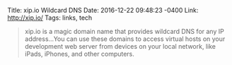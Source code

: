 Title: xip.io Wildcard DNS
Date: 2016-12-22 09:48:23 -0400
Link: http://xip.io/
Tags: links, tech

> xip.io is a magic domain name that provides wildcard DNS for any IP address...You can use these domains to access virtual hosts on your development web server from devices on your local network, like iPads, iPhones, and other computers.
